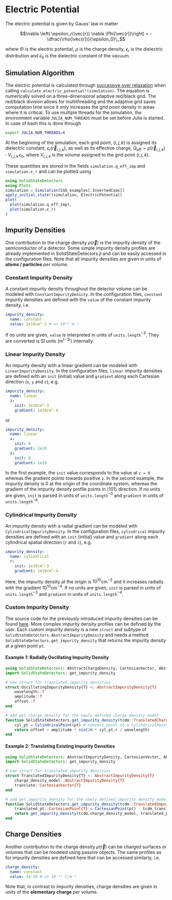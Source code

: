 # Electric Potential

The electric potential is given by Gauss' law in matter
```math
\nabla \left( \epsilon_r(\vec{r}) \nabla \Phi(\vec{r})\right) = - \dfrac{\rho(\vec{r})}{\epsilon_0}\,,
```
where $\Phi$ is the electric potential, $\rho$ is the charge density,
$\epsilon_r$ is the dielectric distribution and $\epsilon_0$ is the dielectric constant of the vacuum.


## Simulation Algorithm

The electric potential is calculated through [successive over relaxation](https://en.wikipedia.org/wiki/Successive_over-relaxation) when calling `calculate_electric_potential!(simulation)`. The equation is numerically solved on a three-dimensional adaptive red/black grid. The red/black division allows for multithreading and the adaptive grid saves computation time since it only increases the grid point density in areas where it is critical. To use multiple threads for the simulation, the environment variable `JULIA_NUM_THREADS` must be set before Julia is started. In case of bash this is done through
```bash
export JULIA_NUM_THREADS=4
```


At the beginning of the simulation, each grid point, $(i,j,k)$ is assigned its dielectric constant, $\epsilon_r(\vec{r}_{i,j,k})$, as well as its effective charge, $Q_\text{eff} = \rho(\vec{r}_{i,j,k}) \cdot V_{i,j,k} \,\epsilon_0$, where $V_{i,j,k}$ is the volume assigned to the grid point $(i,j,k)$.

These quantities are stored in the fields `simulation.q_eff_imp` and `simulation.ϵ_r` and can be plotted using
```julia
using SolidStateDetectors
using Plots 
simulation = Simulation(SSD_examples[:InvertedCoax])
apply_initial_state!(simulation, ElectricPotential)
plot(
  plot(simulation.q_eff_imp),
  plot(simulation.ϵ_r)
)
```


## Impurity Densities

One contribution to the charge density $\rho(\vec{r})$ is the impurity density of the semiconductor of a detector.
Some simple impurity density profiles are already implemented in SolidStateDetectors.jl and can be easily accessed in the configuration files. Note that all impurity densities are given in units of **atoms / particles** per volume.

### Constant Impurity Density

A constant impurity density throughout the detector volume can be modeled with `ConstantImpurityDensity`.
In the configuration files, `constant` impurity densities are defined with the `value` of the constant impurity density, i.e.
```yaml
impurity_density:
  name: constant
  value: 1e10cm^-3 # => 10¹⁹ m⁻³
```
If no units are given, `value` is interpreted in units of `units.length`$^{-3}$.
They are converted is SI units (m$^(-3)$) internally.


### Linear Impurity Density

An impurity density with a linear gradient can be modeled with `LinearImpurityDensity`.
In the configuration files, `linear` impurity densities are defined with an `init` (initial) value and `gradient` along
each Cartesian direction (`x`, `y` and `z`), e.g.
```yaml
impurity_density:
  name: linear
  z:
    init: 1e10cm^-3
    gradient: 1e10cm^-4
```
or
```yaml
impurity_density:
  name: linear
  x:
    init: 0
    gradient: 1e10
  z:
    init: 0
    gradient: 1e10
```
In the first example, the `init` value corresponds to the value at `z = 0` whereas the gradient points towards positive `z`.
In the second example, the impurity density is 0 at the origin of the coordinate system, whereas the gradient of the impurity density profile points in $\langle101\rangle$ direction.
If no units are given, `init` is parsed in units of `units.length`$^{-3}$ and `gradient` in units of `units.length`$^{-4}$.


### Cylindrical Impurity Density

An impurity density with a radial gradient can be modeled with `CylindricalImpurityDensity`.
In the configuration files, `cylindrical` impurity densities are defined with an `init` (initial) value and `gradient` along
each cylindrical spatial direction (`r` and `z`), e.g.
```yaml 
impurity_density:
  name: cylindrical
  r:
    init: 1e10cm^-3
    gradient: 1e10cm^-4
```
Here, the impurity density at the origin is $10^{10}$cm$^{-3}$ and it increases radially with the gradient $10^{10}$cm$^{-4}$.
If no units are given, `init` is parsed in units of `units.length`$^{-3}$ and `gradient` in units of `units.length`$^{-4}$.


### Custom Impurity Density

The source code for the previously introduced impurity densities can be found [here](../../../../src/ImpurityDensities). More complex impurity density profiles can be defined by the user.
Each custom impurity density is a new `struct` and subtype of `SolidStateDetectors.AbstractImpurityDensity`
and needs a method `SolidStateDetectors.get_impurity_density` that returns the impurity density at a given point `pt`.

#### Example 1: Radially Oscillating Impurity Density

```julia
using SolidStateDetectors: AbstractChargeDensity, CartesianVector, AbstractCoordinatePoint
import SolidStateDetectors: get_impurity_density

# new struct for translated impurity densities
struct OscillatingImpurityDensity{T} <: AbstractImpurityDensity{T}
    wavelength::T 
    amplitude::T
    offset::T
end

# add get_charge_density for the newly defined charge density model
function SolidStateDetectors.get_impurity_density(tcdm::TranslatedChargeDensity{T}, pt::AbstractCoordinatePoint{T})::T where {T}
    cyl_pt = CylindricalPoint(pt) # convert point to a CylindricalPoint
    return offset + amplitude * sin(2π * cyl_pt.r / wavelength)
end
```

#### Example 2: Translating Existing Impurity Densities

```julia
using SolidStateDetectors: AbstractImpurityDensity, CartesianVector, AbstractCoordinatePoint
import SolidStateDetectors: get_impurity_density

# new struct for translated impurity densities
struct TranslatedImpurityDensity{T} <: AbstractImpurityDensity{T}
    charge_density_model::AbstractImpurityDensity{T}
    translate::CartesianVector{T}
end

# add get_impurity_density for the newly defined impurity density model
function SolidStateDetectors.get_impurity_density(tcdm::TranslatedImpurityDensity{T}, pt::AbstractCoordinatePoint{T})::T where {T}
    translated_pt::CartesianPoint{T} = CartesianPoint(pt) - tcdm.translate
    return get_impurity_density(tcdm.charge_density_model, translated_pt)
end
```


## Charge Densities

Another contribution to the charge density $\rho(\vec{r})$ can be charged surfaces or volumes that can be modeled using passive objects. The same profiles as for impurity densities are defined here that can be accessed similarly, i.e.
```yaml
charge_density:
  name: constant
  value: 1e-10 # => 10⁻¹⁰ C/m⁻³
```
Note that, in contrast to impurity densities, charge densities are given in units of the **elementary charge** per volume.